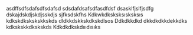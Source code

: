 asdffsdfsdafsdfsdafsd
sdsdafdsafsdfasdfdsf
dsasklfjslfjsdfg
dskajdskdjskdjsskdjs
sjfksdskfhs
Kdkwkdksksksısksksıs
kdkskdkskskskkskds
dldkkdskkskdkskdlsos
Ddkdkkdkd
dkkdkdkkdekkdks
kdkskskkdkskskds
Kdkdkdkskdıııdısıks
